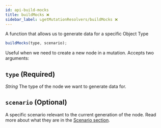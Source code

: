 ```yaml
---
id: api-build-mocks
title: buildMocks ❌
sidebar_label: ↳getMutationResolvers/buildMocks ❌
---
```


A function that allows us to generate data for a specific Object Type

```javascript
buildMocks(type, scenario);
```

Useful when we need to create a new node in a mutation. Accepts two arguments:

## `type` (Required)

_String_ The type of the node we want to generate data for.

## `scenario` (Optional)

A specific scenario relevant to the current generation of the node. Read more about what they are in the [Scenario section](/graphql-kimera/docs/scenario).
